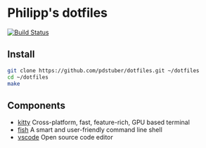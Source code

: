# Philipp's dotfiles

[![Build Status](https://github.com/pdstuber/dotfiles/actions/workflows/lint.yaml/badge.svg)](https://github.com/pdstuber/dotfiles/actions/workflows/lint.yaml)

## Install

```bash
git clone https://github.com/pdstuber/dotfiles.git ~/dotfiles
cd ~/dotfiles
make
```

## Components

- [kitty] Cross-platform, fast, feature-rich, GPU based terminal
- [fish] A smart and user-friendly command line shell
- [vscode] Open source code editor

[kitty]: https://github.com/kovidgoyal/kitty "Kitty"
[fish]: https://fishshell.com/ "Fish"
[vscode]: https://code.visualstudio.com/ "Visual Studio Code"
